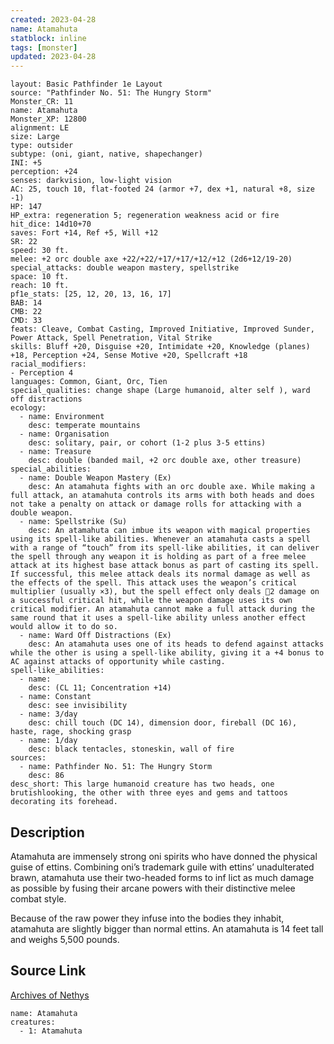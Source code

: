 ```yaml
---
created: 2023-04-28
name: Atamahuta
statblock: inline
tags: [monster]
updated: 2023-04-28
---
```

```statblock
layout: Basic Pathfinder 1e Layout
source: "Pathfinder No. 51: The Hungry Storm"
Monster_CR: 11
name: Atamahuta
Monster_XP: 12800
alignment: LE
size: Large
type: outsider
subtype: (oni, giant, native, shapechanger)
INI: +5
perception: +24
senses: darkvision, low-light vision
AC: 25, touch 10, flat-footed 24 (armor +7, dex +1, natural +8, size -1)
HP: 147
HP_extra: regeneration 5; regeneration weakness acid or fire
hit_dice: 14d10+70
saves: Fort +14, Ref +5, Will +12
SR: 22
speed: 30 ft.
melee: +2 orc double axe +22/+22/+17/+17/+12/+12 (2d6+12/19-20)
special_attacks: double weapon mastery, spellstrike
space: 10 ft.
reach: 10 ft.
pf1e_stats: [25, 12, 20, 13, 16, 17]
BAB: 14
CMB: 22
CMD: 33
feats: Cleave, Combat Casting, Improved Initiative, Improved Sunder, Power Attack, Spell Penetration, Vital Strike
skills: Bluff +20, Disguise +20, Intimidate +20, Knowledge (planes) +18, Perception +24, Sense Motive +20, Spellcraft +18
racial_modifiers:
- Perception 4
languages: Common, Giant, Orc, Tien
special_qualities: change shape (Large humanoid, alter self ), ward off distractions
ecology:
  - name: Environment
    desc: temperate mountains
  - name: Organisation
    desc: solitary, pair, or cohort (1-2 plus 3-5 ettins)
  - name: Treasure
    desc: double (banded mail, +2 orc double axe, other treasure)
special_abilities:
  - name: Double Weapon Mastery (Ex)
    desc: An atamahuta fights with an orc double axe. While making a full attack, an atamahuta controls its arms with both heads and does not take a penalty on attack or damage rolls for attacking with a double weapon.
  - name: Spellstrike (Su)
    desc: An atamahuta can imbue its weapon with magical properties using its spell-like abilities. Whenever an atamahuta casts a spell with a range of “touch” from its spell-like abilities, it can deliver the spell through any weapon it is holding as part of a free melee attack at its highest base attack bonus as part of casting its spell. If successful, this melee attack deals its normal damage as well as the effects of the spell. This attack uses the weapon’s critical multiplier (usually ×3), but the spell effect only deals 2 damage on a successful critical hit, while the weapon damage uses its own critical modifier. An atamahuta cannot make a full attack during the same round that it uses a spell-like ability unless another effect would allow it to do so.
  - name: Ward Off Distractions (Ex)
    desc: An atamahuta uses one of its heads to defend against attacks while the other is using a spell-like ability, giving it a +4 bonus to AC against attacks of opportunity while casting.
spell-like_abilities:
  - name:
    desc: (CL 11; Concentration +14)
  - name: Constant
    desc: see invisibility
  - name: 3/day
    desc: chill touch (DC 14), dimension door, fireball (DC 16), haste, rage, shocking grasp
  - name: 1/day
    desc: black tentacles, stoneskin, wall of fire
sources:
  - name: Pathfinder No. 51: The Hungry Storm
    desc: 86
desc_short: This large humanoid creature has two heads, one brutishlooking, the other with three eyes and gems and tattoos decorating its forehead.
```
## Description
Atamahuta are immensely strong oni spirits who have donned the physical guise of ettins. Combining oni’s trademark guile with ettins’ unadulterated brawn, atamahuta use their two-headed forms to inf lict as much damage as possible by fusing their arcane powers with their distinctive melee combat style.

Because of the raw power they infuse into the bodies they inhabit, atamahuta are slightly bigger than normal ettins. An atamahuta is 14 feet tall and weighs 5,500 pounds.
## Source Link
[Archives of Nethys](https://aonprd.com/MonsterDisplay.aspx?ItemName=Atamahuta)
```encounter-table
name: Atamahuta
creatures:
  - 1: Atamahuta
```
